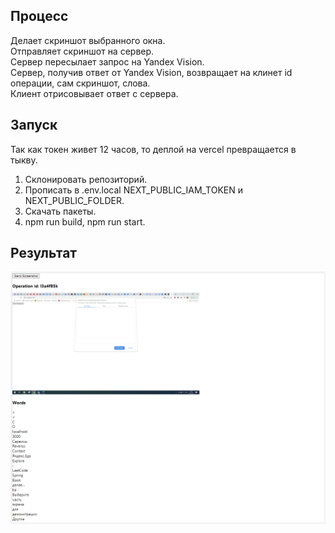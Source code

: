 ## Процесс

Делает скриншот выбранного окна.  
Отправляет скриншот на сервер.  
Сервер пересылает запрос на Yandex Vision.  
Сервер, получив ответ от Yandex Vision, возвращает на клинет id операции, сам скриншот, слова.  
Клиент отрисовывает ответ с сервера.

## Запуск  

Так как токен живет 12 часов, то деплой на vercel превращается в тыкву.  

1. Склонировать репозиторий.
2. Прописать в .env.local NEXT_PUBLIC_IAM_TOKEN и NEXT_PUBLIC_FOLDER.  
3. Скачать пакеты.  
4. npm run build, npm run start.  

## Результат  
![img.png](public/img.png)
